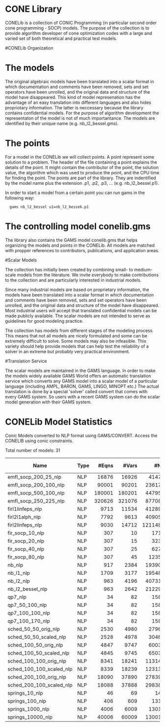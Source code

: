 # CONE Library

CONELib is a collection of CONIC Programming (in particular second order cone programming - SOCP) models. 
The purpose of the collection is to provide algorithm developer of cone optimization codes with a large and varied set of both theoretical and practical test models.

#CONELib Organization

The models
==========

The original algebraic models have been translated into a scalar format in
which documentation and comments have been removed, sets and set operators
have been unrolled, and the original data and structure of the model have
disappeared. This kind of model represenation has the advantage of an easy
translation into different languages and also hides propriotary
information. The latter is neccessary because the library contains
confidential models. For the purpose of algorithm development the
representaton of the model is not of much importantance. The models are
identified by their unique name (e.g. nb_l2_bessel.gms).

The points
==========

For a model in the CONELib we will collect points. A point represent
some solution to a problem. The header of the file containing a point
explains the details of the point. It might contain the contributor of
the point, the solution value, the algorithm which was used to produce
the point, and the CPU time for finding the point. The points are part
of the library. They are indentified by the model name plus the
extension .p1, .p2, .p3, ... (e.g. nb_l2_bessel.p1).

In order to start a model from a certain point you can run gams in the
following way:

	  gams nb_l2_bessel u1=nb_l2_bessek.p1

The controlling model conelib.gms
===================================

The library also contains the GAMS model conelib.gms that helps
organizing the models and points in the CONELib. All models are
matched with propper references to contributors, publications, and
application areas.

#Scalar Models

The collection has initially been created by combining small- to medium-scale models from the literature. We invite everybody to make contributions to the collection and are particularly interested in industrial models.

Since many industrial models are based on proprietary information, the models have been translated into a scalar format in which documentation and comments have been removed, sets and set operators have been unrolled, and the original data and structure of the model have disappeared. Most industrial users will accept that translated confidential models can be made publicly available. The scalar models are not intended to serve as guidelines for good modeling practice.

The collection has models from different stages of the modeling process. This means that not all models are nicely formulated and some can be extremely difficult to solve. Some models may also be infeasible. This variety should help provide models that can help test the reliability of a solver in an extreme but probably very practical environment.

#Translation Service

The scalar models are maintained in the GAMS language. In order to make the models widely available GAMS World offers an automatic translation service which converts any GAMS model into a scalar model of a particular language (including AMPL, BARON, GAMS, LINGO, MINOPT etc.)
The actual translation is done by a special 'solver' called convert that comes with every GAMS system. So users with a recent GAMS system can do the scalar model generation with their GAMS system.

# CONELib Model Statistics

Conic Models converted to NLP format using GAMS/CONVERT. Access the CONELIB using conic constraints.

Total number of models:   31

|Name                    |Type  |#Eqns  |#Vars   |#NZ   |#NNZ    |Bestknown Objective |
|------------------------|------|------:|-------:|-----:|-------:|-------------------:|
|emfl_socp_200_25_nlp	 |NLP   |16876	|16926	 |41472	 |11250	 |46.8675	          |
|emfl_socp_200_100_nlp	 |NLP   |90001	|90201	 |236172 |60000	 | 	                  |
|emfl_socp_500_100_nlp	 |NLP   |180001	|180201	 |447957 |120000 | 	                  |
|emfl_socp_250_225_nlp	 |NLP   |320626	|321076	 |877084 |213750 | 	                  |
|firl1linfeps_nlp		 |NLP   |9713	|11534	 |412895 |7688	 | 	                  |
|firl2l1alph_nlp		 |NLP   |7792	|9613	 |409053 |7688	 | 	                  |
|firl2linfeps_nlp		 |NLP   |9030	|14712	 |1211486|11768	 | 	                  |
|fir_socp_10_nlp		 |NLP   |307	|10		 |1711	 |2		 |-1.7382	          |
|fir_socp_20_nlp		 |NLP   |307	|15		 |3231	 |2	 	 |                    |
|fir_socp_40_nlp		 |NLP   |307	|25		 |6271	 |2		 |1.0001	          |
|fir_socp_80_nlp		 |NLP   |307	|45		 |12351	 |2	 	 |                    |
|nb_nlp					 |NLP   |917	|2384	 |193901 |1586	 |-0.0507	          |
|nb_l1_nlp				 |NLP   |1709	|3177	 |195487 |1586	 |-13.0123	          |
|nb_l2_nlp				 |NLP   |963	|4196	 |407317 |3352	 | 	                  |
|nb_l2_bessel_nlp		 |NLP   |963	|2642	 |212295 |1798	 |-0.1026	          |
|qp7_nlp				 |NLP   |34		|82		 |1585	 |31	 |0.0008	          |
|qp7_50_100_nlp			 |NLP   |34		|82		 |1585	 |31	 |0.0018	          |
|qp7_100_100_nlp		 |NLP   |34		|82		 |1585	 |31	 |0.0043	          |
|qp7_100_170_nlp		 |NLP   |34		|82		 |1585	 |31	 |0.0034	          |
|sched_50_50_orig_nlp	 |NLP   |2530	|4980	 |27967	 |2475	 |26672.9916	      |
|sched_50_50_scaled_nlp	 |NLP   |2528	|4978	 |30462	 |2474	 |7.8520	          |
|sched_100_50_orig_nlp	 |NLP   |4847	|9747	 |60037	 |4742	 |181889.9181	      |
|sched_100_50_scaled_nlp |NLP   |4845	|9745	 |65032	 |4741	 |67.1651	          |
|sched_100_100_orig_nlp	 |NLP   |8341	|18241	 |113142 |8236	 | 	                  |
|sched_100_100_scaled_nlp|NLP   |8339	|18239	 |123137 |8235	 |27.3308	          |
|sched_200_100_orig_nlp	 |NLP   |18090	|37890	 |278392 |17885	 |141360.3657	      |
|sched_200_100_scaled_nlp|NLP   |18088	|37888	 |298387 |17884	 |51.8120	          |
|springs_10_nlp			 |NLP   |46		|69		 |140	 |32	 |-185.4461	          |
|springs_100_nlp		 |NLP   |406	|609	 |1310	 |302	 |-41591.0422	      |
|springs_1000_nlp		 |NLP   |4006	|6009	 |13010	 |3002	 |-4.003261E+7        |
|springs_10000_nlp		 |NLP   |40006	|60009	 |130010 |30002	 |                    |
